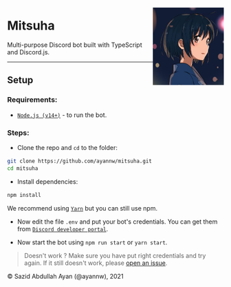 <img
    height="180px"
    src="media/image.png"
    align="right"
/>


# Mitsuha
Multi-purpose Discord bot built with TypeScript and Discord.js.

<hr />

## Setup
### Requirements:

 - [`Node.js (v14+)`](https://nodejs.org/ "Node.js") - to run the bot.

### Steps:
 
 - Clone the repo and `cd` to the folder: 

```sh
git clone https://github.com/ayannw/mitsuha.git
cd mitsuha
```

 - Install dependencies:

```sh
npm install
```

We recommend using [`Yarn`](http://yarnpkg.com/ "Yarn") but you can still use npm.

 - Now edit the file `.env` and put your bot's credentials. You can get them from [`Discord developer portal`](https://discord.com/developers/ "Discord developer portal").
 
 - Now start the bot using `npm run start` or `yarn start`.
 > Doesn't work ? Make sure you have put right credentials and try again. If it still doesn't work, please [open an issue](https://github.com/ayannw/mitsuha/issues/new "create a new issue").

&copy; Sazid Abdullah Ayan (@ayannw), 2021
